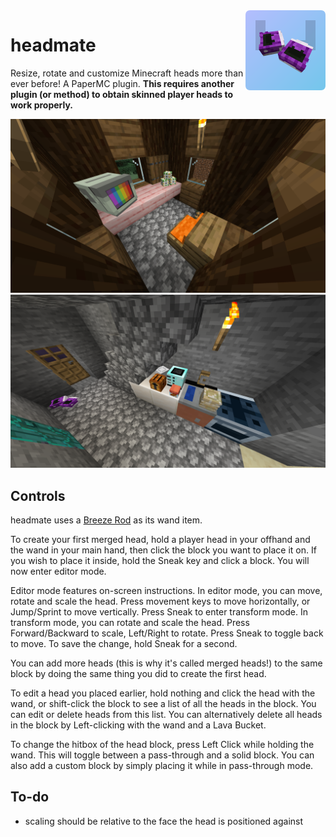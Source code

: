 <img src="./marketing/icon.rounded.png" alt="headmate icon" width="128" align="right" />

# headmate

Resize, rotate and customize Minecraft heads more than ever before! A PaperMC
plugin. **This requires another plugin (or method) to obtain skinned player
heads to work properly.**

![A villager house with a monitor, three rubiks cubes and a pillowed seat](./marketing/showcase.png)
![A house with a kitchen consisting of a sink, stove, and utensils](./marketing/showcase2.png)

## Controls

headmate uses a [Breeze Rod](https://minecraft.wiki/w/Breeze_Rod) as its wand
item.

To create your first merged head, hold a player head in your offhand and the
wand in your main hand, then click the block you want to place it on. If you
wish to place it inside, hold the Sneak key and click a block. You will now
enter editor mode.

Editor mode features on-screen instructions. In editor mode, you can move,
rotate and scale the head. Press movement keys to move horizontally, or
Jump/Sprint to move vertically. Press Sneak to enter transform mode. In
transform mode, you can rotate and scale the head. Press Forward/Backward to
scale, Left/Right to rotate. Press Sneak to toggle back to move. To save the
change, hold Sneak for a second.

You can add more heads (this is why it's called merged heads!) to the same
block by doing the same thing you did to create the first head.

To edit a head you placed earlier, hold nothing and click the head with the
wand, or shift-click the block to see a list of all the heads in the block. You
can edit or delete heads from this list. You can alternatively delete all heads
in the block by Left-clicking with the wand and a Lava Bucket.

To change the hitbox of the head block, press Left Click while holding the wand.
This will toggle between a pass-through and a solid block. You can also add a
custom block by simply placing it while in pass-through mode.

## To-do

- scaling should be relative to the face the head is positioned against
